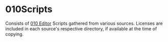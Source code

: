 010Scripts
==========

Consists of [010 Editor](http://www.sweetscape.com/010editor/) Scripts
gathered from various sources.  Licenses are included in each source's
respective directory, if available at the time of copying.
